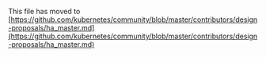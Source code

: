 This file has moved to [https://github.com/kubernetes/community/blob/master/contributors/design-proposals/ha_master.md](https://github.com/kubernetes/community/blob/master/contributors/design-proposals/ha_master.md)
